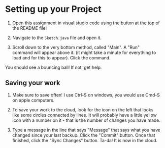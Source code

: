 # Setting up your Project

1) Open this assignment in visual studio code using the button at the top of the README file!

2) Navigate to the `Sketch.java` file and open it.

3) Scroll down to the very bottom method, called "Main". A "Run" command will appear above it. (it might take a minute for everything to load and for this to appear). Click the command.

You should see a bouncing ball! If not, get help.

## Saving your work

1) Make sure to save often! I use Ctrl-S on windows, you would use Cmd-S on apple computers.

2) To save your work to the cloud, look for the icon on the left that looks like some circles connected by lines. It will probably have a little yellow icon with a number on it - that is the number of changes you have made.
   
3) Type a message in the line that says "Message" that says what you have changed since your last backup. Click the "Commit" button. Once that finished, click the "Sync Changes" button. Ta-da! It is now in the cloud.